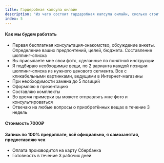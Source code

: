 ```yaml
---
title: Гардеробная капсула онлайн
description: 'Из чего состоит гардеробная капсула онлайн, сколько стоит, как записаться?'
index: 5
---
```

#### Как мы будем работать
- Первая бесплатная консультация-знакомство, обсуждение анкеты. Определение ваших предпочтений, целей, бюджета. Составление шоппинг-списка
- Вы присылаете мне свои фото, сделанные по понятной инструкции
- Я подбираю необходимые вещи, по 2 варианта каждой позиции шоппинг-списка из нужного ценового сегмента. Все с кликабельными картинками, ведущими в Интернет-магазины
- При необходимости замена до 5 позиций
- Оформляю в презентацию
- Составляю комплекты
- Во время примерки вы можете отправлять мне фото и консультироваться
- Отвечаю на любые вопросы о приобретённых вещах в течение 3 недель
#### Стоимость 7000₽
#### Запись по 100% предоплате, всё официально, я самозанятая, предоставляю чек
- Оплата производится на карту Сбербанка
- Готовность в течение 3 рабочих дней